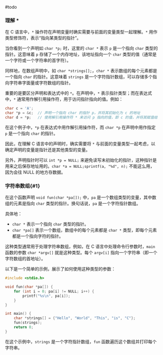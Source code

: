 
 #todo

### 理解 *

在 C 语言中，`*` 操作符在声明变量时确实需要与前面的变量类型一起理解。`*` 用作类型修饰符，表示“指向某类型的指针”。

当你看到一个声明如 `char *p;` 时，这里的 `char *` 表示 `p` 是一个指向 `char` 类型的指针。这意味着 `p` 存储了一个内存地址，该地址指向一个 `char` 类型的值（通常是一个字符或一个字符串的首字符）。

同样地，在数组声明中，如 `char *strings[];`，`char *` 表示数组的每个元素都是一个指向 `char` 的指针。这意味着 `strings` 是一个字符指针数组，可以存储多个指向字符串字面量或字符数组的指针。

重要的是要区分声明和表达式中的 `*`。在声明中，`*` 表示指针类型；而在表达式中，`*` 通常用作解引用操作符，用于访问指针指向的值。例如：

```c
char c = 'A';
char *p = &c;  // 声明一个指向 char 的指针 p，并将其初始化为 c 的地址
char d = *p;   // 使用解引用操作符 * 来访问 p 指向的值，即 c 的值，并将其赋值给 d
```

在这个例子中，`*p` 在表达式中用作解引用操作符，而 `char *p` 在声明中用作指定 `p` 是一个指向 `char` 的指针。

因此，在理解 C 语言中的声明时，确实需要将 `*` 与前面的变量类型一起考虑，以确定声明的变量是指针还是其他类型的变量。

另外，声明指针时可以 `int *p = NULL;` 来避免读写未初始化的指针，这种指针是用来之后保存地址用的。`char *a = NULL;sprintf(a, "%d", n);` 不能这么用，因为会往 NULL 的地方存数据。

### 字符串数组{#1}

在这个函数声明 `void fun(char *pa[]);` 中，`pa` 是一个数组类型的变量，其中数组的元素是指向 `char` 类型的指针。换句话说，`pa` 是一个字符指针数组。

具体地：

- `char *` 表示一个指向 `char` 类型的指针。
- `char *pa[]` 表示一个数组，数组中的每个元素都是 `char *` 类型，即每个元素都是一个指向字符的指针。

这种类型通常用于处理字符串数组，例如，在 C 语言中处理命令行参数时，`main` 函数的参数 `char *argv[]` 就是这种类型。每个 `argv[i]` 指向一个字符串（即一个字符数组的首地址）。

以下是一个简单的示例，展示了如何使用这种类型的参数：

```c
#include <stdio.h>

void fun(char *pa[]) {
    for (int i = 0; pa[i] != NULL; i++) {
        printf("%s\n", pa[i]);
    }
}

int main() {
    char *strings[] = {"Hello", "World", "This", "is", "C"};
    fun(strings);
    return 0;
}
```

在这个示例中，`strings` 是一个字符指针数组，`fun` 函数遍历这个数组并打印每个字符串。
